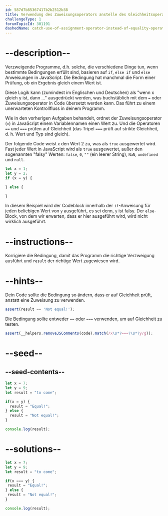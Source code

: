 ```yaml
---
id: 587d7b85367417b2b2512b38
title: Verwendung des Zuweisungsoperators anstelle des Gleichheitsoperators abfangen
challengeType: 1
forumTopicId: 301191
dashedName: catch-use-of-assignment-operator-instead-of-equality-operator
---
```


# --description--

Verzweigende Programme, d.h. solche, die verschiedene Dinge tun, wenn bestimmte Bedingungen erfüllt sind, basieren auf `if`, `else if` und `else` Anweisungen in JavaScript. Die Bedingung hat manchmal die Form einer Prüfung, ob ein Ergebnis gleich einem Wert ist.

Diese Logik kann (zumindest im Englischen und Deutschen) als "wenn x gleich y ist, dann ..." ausgedrückt werden, was buchstäblich mit dem `=` oder Zuweisungsoperator in Code übersetzt werden kann. Das führt zu einem unerwarteten Kontrollfluss in deinem Programm.

Wie in den vorherigen Aufgaben behandelt, ordnet der Zuweisungsoperator (`=`) in JavaScript einem Variablennamen einen Wert zu. Und die Operatoren `==` und `===` prüfen auf Gleichheit (das Tripel `===` prüft auf strikte Gleichheit, d. h. Wert und Typ sind gleich).

Der folgende Code weist `x` den Wert 2 zu, was als `true` ausgewertet wird. Fast jeder Wert in JavaScript wird als `true` ausgewertet, außer den sogenannten "falsy" Werten: `false`, `0`, `""` (ein leerer String), `NaN`, `undefined` und `null`.

```js
let x = 1;
let y = 2;
if (x = y) {

} else {

}
```

In diesem Beispiel wird der Codeblock innerhalb der `if`-Anweisung für jeden beliebigen Wert von `y` ausgeführt, es sei denn, `y` ist falsy. Der `else`-Block, von dem wir erwarten, dass er hier ausgeführt wird, wird nicht wirklich ausgeführt.

# --instructions--

Korrigiere die Bedingung, damit das Programm die richtige Verzweigung ausführt und `result` der richtige Wert zugewiesen wird.

# --hints--

Dein Code sollte die Bedingung so ändern, dass er auf Gleichheit prüft, anstatt eine Zuweisung zu verwenden.

```js
assert(result == 'Not equal!');
```

Die Bedingung sollte entweder `==` oder `===` verwenden, um auf Gleichheit zu testen.

```js
assert(__helpers.removeJSComments(code).match(/x\s*?===?\s*?y/g));
```

# --seed--

## --seed-contents--

```js
let x = 7;
let y = 9;
let result = "to come";

if(x = y) {
  result = "Equal!";
} else {
  result = "Not equal!";
}

console.log(result);
```

# --solutions--

```js
let x = 7;
let y = 9;
let result = "to come";

if(x === y) {
 result = "Equal!";
} else {
 result = "Not equal!";
}

console.log(result);
```
